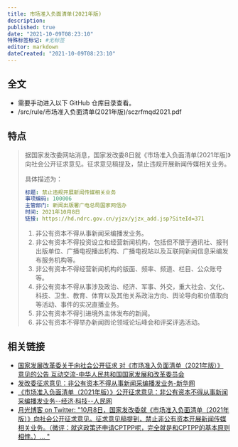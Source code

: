 ```yaml
---
title: 市场准入负面清单(2021年版)
description:
published: true
date: "2021-10-09T08:23:10"
特殊标签标记: #无标签
editor: markdown
dateCreated: "2021-10-09T08:23:10"
---
```


## 全文

+ 需要手动进入以下 GitHub 仓库目录查看。
+ /src/rule/市场准入负面清单(2021年版)/sczrfmqd2021.pdf

## 特点

> 据国家发改委网站消息，国家发改委8日就《市场准入负面清单(2021年版)》向社会公开征求意见。征求意见稿提及，禁止违规开展新闻传媒相关业务。
>
> 具体描述为：
>
> ```YAML
> 标题: 禁止违规开展新闻传媒相关业务
> 事项编码: 100006
> 主管部门: 新闻出版署广电总局国家网信办
> 时间: 2021年10月8日
> 链接: https://hd.ndrc.gov.cn/yjzx/yjzx_add.jsp?SiteId=371
> ```
>
> 1. 非公有资本不得从事新闻采编播发业务。
> 2. 非公有资本不得投资设立和经营新闻机构，包括但不限于通讯社、报刊出版单位、广播电视播出机构、广播电视站以及互联网新闻信息采编发布服务机构等。
> 3. 非公有资本不得经营新闻机构的版面、频率、频道、栏目、公众账号等。
> 4. 非公有资本不得从事涉及政治、经济、军事、外交，重大社会、文化、科技、卫生、教育、体育以及其他关系政治方向、舆论导向和价值取向等活动、事件的实况直播业务。
> 5. 非公有资本不得引进境外主体发布的新闻。
> 6. 非公有资本不得举办新闻舆论领域论坛峰会和评奖评选活动。

## 相关链接

+ [国家发展改革委关于向社会公开征求 对《市场准入负面清单（2021年版）》 意见的公告 互动交流-中华人民共和国国家发展和改革委员会](https://web.archive.org/web/20211008234456/https://hd.ndrc.gov.cn/yjzx/yjzx_add.jsp?SiteId=371)
+ [发改委征求意见：非公有资本不得从事新闻采编播发业务-新华网](https://web.archive.org/web/20211009001725/http://www.news.cn/politics/2021-10/09/c_1127938584.htm)
+ [《市场准入负面清单（2021年版）》公开征求意见：非公有资本不得从事新闻采编播发业务--经济·科技--人民网](https://web.archive.org/web/20211008162034/http://finance.people.com.cn/n1/2021/1008/c1004-32247663.html)
+ [月光博客 on Twitter: "10月8日，国家发改委就《市场准入负面清单（2021年版）》向社会公开征求意见。征求意见稿提到，禁止非公有资本开展新闻传媒相关业务。（微评：就这政策还申请CPTPP呢，完全就是和CPTPP的基本原则相悖。）… "](https://web.archive.org/web/20211009003139/https://twitter.com/williamlong/status/1446512653786968071)
